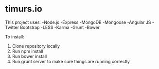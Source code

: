 timurs.io
=========
This project uses:
-Node.js
-Express
-MongoDB
-Mongoose
-Angular JS
-Twitter Bootstrap
-LESS
-Karma
-Grunt
-Bower

To install:
1. Clone repository locally
2. Run npm install
3. Run bower install
4. Run grunt server to make sure things are running correctly
